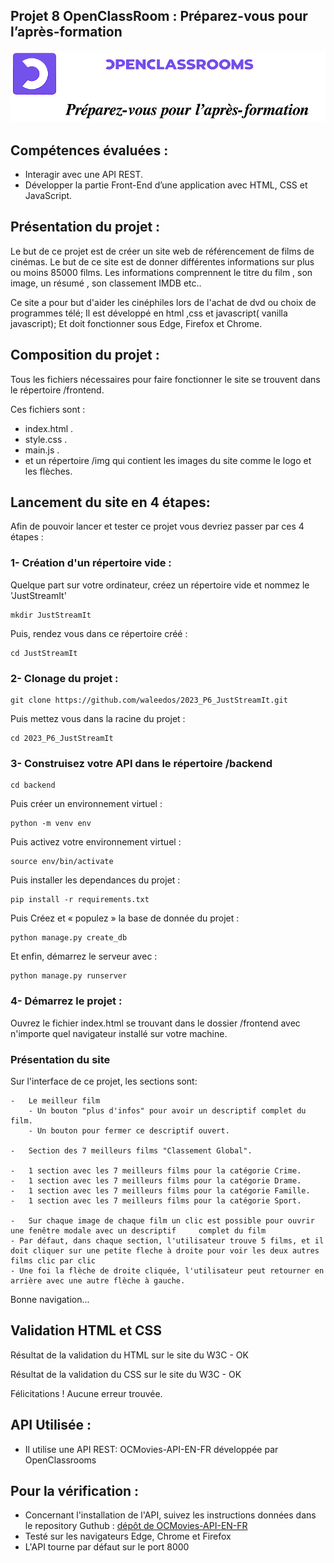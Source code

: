 ## Projet 8 OpenClassRoom : Préparez-vous pour l’après-formation
![](https://github.com/waleedos/2023_P8_Preparez-vous-pour-apres-formation/blob/main/image.png)

## Compétences évaluées :
- Interagir avec une API REST.
- Développer la partie Front-End d’une application avec HTML, CSS et JavaScript.

## Présentation du projet :
Le but de ce projet est de créer un site web de référencement de films de cinémas. Le but de ce site est de donner différentes informations sur plus ou moins 85000 films. Les informations comprennent le titre du film , son image, un résumé , son classement IMDB etc..

Ce site a pour but d'aider les cinéphiles lors de l'achat de dvd ou choix de programmes télé; Il est développé en html ,css et javascript( vanilla javascript); Et doit fonctionner sous Edge, Firefox et Chrome.

## Composition du projet :
Tous les fichiers nécessaires pour faire fonctionner le site se trouvent dans le répertoire /frontend.

Ces fichiers sont :
- index.html .
- style.css . 
- main.js .
- et un répertoire /img qui contient les images du site comme le logo et les flèches.

## Lancement du site en 4 étapes:
Afin de pouvoir lancer et tester ce projet vous devriez passer par ces 4 étapes : 

### 1- Création d'un répertoire vide :
Quelque part sur votre ordinateur, créez un répertoire vide et nommez le 'JustStreamIt'
```
mkdir JustStreamIt
```
Puis, rendez vous dans ce répertoire créé :
```
cd JustStreamIt
```

### 2- Clonage du projet :
```
git clone https://github.com/waleedos/2023_P6_JustStreamIt.git
```
Puis mettez vous dans la racine du projet : 
```
cd 2023_P6_JustStreamIt
```
### 3- Construisez votre API dans le répertoire /backend
```
cd backend
```
Puis créer un environnement virtuel :
```
python -m venv env
```
Puis activez votre environnement virtuel :
```
source env/bin/activate
```
Puis installer les dependances du projet :
```
pip install -r requirements.txt
```
Puis Créez et « populez » la base de donnée du projet :
```
python manage.py create_db
```
Et enfin, démarrez le serveur avec : 
```
python manage.py runserver
```

### 4- Démarrez le projet :
Ouvrez le fichier index.html se trouvant dans le dossier /frontend avec n'importe quel navigateur installé sur votre machine.

### Présentation du site
Sur l'interface de ce projet, les sections sont:

    -   Le meilleur film
        - Un bouton "plus d'infos" pour avoir un descriptif complet du film.
        - Un bouton pour fermer ce descriptif ouvert. 

    -   Section des 7 meilleurs films "Classement Global".

    -   1 section avec les 7 meilleurs films pour la catégorie Crime.
    -   1 section avec les 7 meilleurs films pour la catégorie Drame.
    -   1 section avec les 7 meilleurs films pour la catégorie Famille.
    -   1 section avec les 7 meilleurs films pour la catégorie Sport.

    -   Sur chaque image de chaque film un clic est possible pour ouvrir une fenêtre modale avec un descriptif     complet du film
    - Par défaut, dans chaque section, l'utilisateur trouve 5 films, et il doit cliquer sur une petite fleche à droite pour voir les deux autres films clic par clic
    - Une foi la flèche de droite cliquée, l'utilisateur peut retourner en arrière avec une autre flèche à gauche.

Bonne navigation...

## Validation HTML et CSS

Résultat de la validation du HTML sur le site du W3C    - OK

Résultat de la validation du CSS sur le site du W3C     - OK

Félicitations ! Aucune erreur trouvée.

## API Utilisée :
* Il utilise une API REST: OCMovies-API-EN-FR développée par OpenClassrooms

## Pour la vérification :
* Concernant l'installation de l'API, suivez les instructions données dans le repository Guthub :
[dépôt de OCMovies-API-EN-FR](https://github.com/OpenClassrooms-Student-Center/OCMovies-API-EN-FR)
* Testé sur les navigateurs Edge, Chrome et Firefox
* L'API tourne par défaut sur le port 8000

